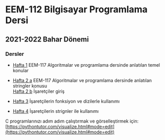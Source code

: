 # EEM-112 Bilgisayar Programlama Dersi 

## 2021-2022 Bahar Dönemi
### Dersler

- [Hafta 1](./dersler/ders01.md)   EEM-117 Algoritmalar ve programlama dersinde anlatılan temel konular 

- [Hafta 2 a](./dersler/ders02_a.md)  EEM-117 Algoritmalar ve programlama dersinde anlatılan stringler konusu    
  [Hafta 2 b](./dersler/ders02_b.md)   İşaretçiler giriş

- [Hafta 3](./dersler/ders03.md)  İşaretçilerin fonksiyon ve dizilerle kullanımı

- [Hafta 4](./dersler/ders04.md)  İşaretçilerin strignler ile kullanımı

C programlarınızı adım adım çalıştırmak ve görselleştirmek için:   
[https://pythontutor.com/visualize.html#mode=edit](https://pythontutor.com/visualize.html#mode=edit)

